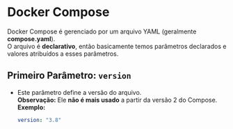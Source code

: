 # Docker Compose

Docker Compose é gerenciado por um arquivo YAML (geralmente **compose.yaml**).  
O arquivo é **declarativo**, então basicamente temos parâmetros declarados e valores atribuídos a esses parâmetros.

## Primeiro Parâmetro: `version`
- Este parâmetro define a versão do arquivo.  
  **Observação:** Ele **não é mais usado** a partir da versão 2 do Compose.  
  **Exemplo:**
  ```yaml
  version: "3.8"
